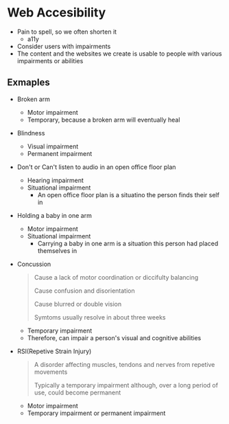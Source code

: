 # Web Accesibility

- Pain to spell, so we often shorten it
  - a11y
- Consider users with impairments
- The content and the websites we create is usable to people with various impairments or abilities



## Exmaples

- Broken arm

  - Motor impairment
  - Temporary, because a broken arm will eventually heal

- Blindness

  - Visual impairment
  - Permanent impairment

- Don't or Can't listen to audio in an open office floor plan

  - Hearing impairment
  - Situational impairment
    - An open office floor plan is a situatino the person finds their self in

- Holding a baby in one arm

  - Motor impairment
  - Situational impairment
    - Carrying a baby in one arm is a situation this person had placed themselves in

- Concussion

  > Cause a lack of motor coordination or diccifulty balancing
  >
  > Cause confusion and disorientation
  >
  > Cause blurred or double vision
  >
  > Symtoms usually resolve in about three weeks

  - Temporary impairment
  - Therefore, can impair a person's visual and cognitive abilities

- RSI(Repetive Strain Injury)

  > A disorder affecting muscles, tendons and nerves from repetive movements
  >
  > Typically a temporary impairment although, over a long period of use, could become permanent

  - Motor impairment
  - Temporary impairment or permanent impairment